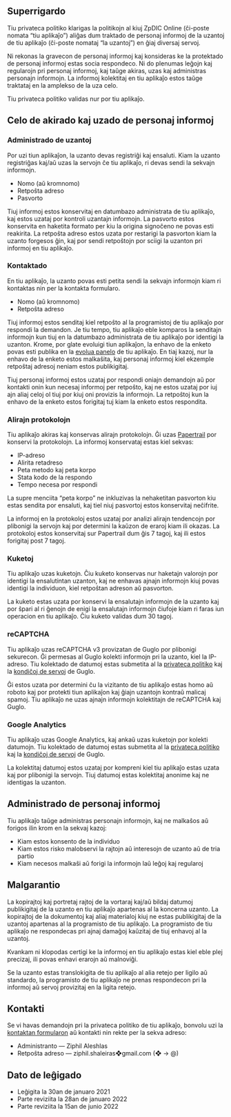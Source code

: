 <!-- title: Privateca politiko -->


## Superrigardo 
Tiu privateca politiko klarigas la politikojn al kiuj ZpDIC Online (ĉi-poste nomata “tiu aplikaĵo”) aliĝas dum traktado de personaj informoj de la uzantoj de tiu aplikaĵo (ĉi-poste nomataj “la uzantoj”) en ĝiaj diversaj servoj.

Ni rekonas la gravecon de personaj informoj kaj konsideras ke la protektado de personaj informoj estas socia respondeco.
Ni do plenumas leĝojn kaj regularojn pri personaj informoj, kaj taŭge akiras, uzas kaj administras personajn informojn.
La informoj kolektitaj en tiu aplikaĵo estos taŭge traktataj en la amplekso de la uza celo.

Tiu privateca politiko validas nur por tiu aplikaĵo.

## Celo de akirado kaj uzado de personaj informoj
### Administrado de uzantoj
Por uzi tiun aplikaĵon, la uzanto devas registriĝi kaj ensaluti.
Kiam la uzanto registriĝas kaj/aŭ uzas la servojn ĉe tiu aplikaĵo, ri devas sendi la sekvajn informojn.

- Nomo (aŭ kromnomo)
- Retpoŝta adreso
- Pasvorto

Tiuj informoj estos konservitaj en datumbazo administrata de tiu aplikaĵo, kaj estos uzataj por kontroli uzantajn informojn.
La pasvorto estos konservita en haketita formato per kiu la origina signoĉeno ne povas esti reakirita.
La retpoŝta adreso estos uzata por restarigi la pasvorton kiam la uzanto forgesos ĝin, kaj por sendi retpoŝtojn por sciigi la uzanton pri informoj en tiu aplikaĵo.

### Kontaktado
En tiu aplikaĵo, la uzanto povas esti petita sendi la sekvajn informojn kiam ri kontaktas nin per la kontakta formularo.

- Nomo (aŭ kromnomo)
- Retpoŝta adreso

Tiuj informoj estos senditaj kiel retpoŝto al la programistoj de tiu aplikaĵo por respondi la demandon.
Je tiu tempo, tiu aplikaĵo eble komparos la senditajn informojn kun tiuj en la datumbazo administrata de tiu aplikaĵo por identigi la uzanton.
Krome, por glate evoluigi tiun aplikaĵon, la enhavo de la enketo povas esti publika en la [evolua panelo](https://ziphil.notion.site/ZpDIC-Online-987030f6505e4cf1ba8fe08121584d93) de tiu aplikaĵo.
En tiaj kazoj, nur la enhavo de la enketo estos malkaŝita, kaj personaj informoj kiel ekzemple retpoŝtaj adresoj neniam estos publikigitaj.

Tiuj personaj informoj estos uzataj por respondi oniajn demandojn aŭ por kontakti onin kun necesaj informoj per retpoŝto, kaj ne estos uzataj por iuj ajn aliaj celoj ol tiuj por kiuj oni provizis la informojn.
La retpoŝtoj kun la enhavo de la enketo estos forigitaj tuj kiam la enketo estos respondita.

### Alirajn protokolojn
Tiu aplikaĵo akiras kaj konservas alirajn protokolojn.
Ĝi uzas [Papertrail](https://www.papertrail.com/) por konservi la protokolojn.
La informoj konservataj estas kiel sekvas:

- IP-adreso
- Alirita retadreso
- Peta metodo kaj peta korpo
- Stata kodo de la respondo
- Tempo necesa por respondi

La supre menciita “peta korpo” ne inkluzivas la nehaketitan pasvorton kiu estas sendita por ensaluti, kaj tiel niuj pasvortoj estos konservitaj neĉifrite.

La informoj en la protokoloj estos uzataj por analizi alirajn tendencojn por plibonigi la servojn kaj por determini la kaŭzon de eraroj kiam ili okazas.
La protokoloj estos konservitaj sur Papertrail dum ĝis 7 tagoj, kaj ili estos forigitaj post 7 tagoj.

### Kuketoj
Tiu aplikaĵo uzas kuketojn.
Ĉiu kuketo konservas nur haketajn valorojn por identigi la ensalutintan uzanton, kaj ne enhavas ajnajn informojn kiuj povas identigi la individuon, kiel retpoŝtan adreson aŭ pasvorton.

La kuketo estas uzata por konservi la ensalutajn informojn de la uzanto kaj por ŝpari al ri ĝenojn de enigi la ensalutajn informojn ĉiufoje kiam ri faras iun operacion en tiu aplikaĵo.
Ĉiu kuketo validas dum 30 tagoj.

### reCAPTCHA
Tiu aplikaĵo uzas reCAPTCHA v3 provizatan de Guglo por plibonigi sekurecon.
Ĝi permesas al Guglo kolekti informojn pri la uzanto, kiel la IP-adreso.
Tiu kolektado de datumoj estas submetita al la [privateca politiko](https://policies.google.com/privacy) kaj la [kondiĉoj de servoj](https://policies.google.com/terms) de Guglo.

Ĝi estos uzata por determini ĉu la vizitanto de tiu aplikaĵo estas homo aŭ roboto kaj por protekti tiun aplikaĵon kaj ĝiajn uzantojn kontraŭ malicaj spamoj.
Tiu aplikaĵo ne uzas ajnajn informojn kolektitajn de reCAPTCHA kaj Guglo.

### Google Analytics
Tiu aplikaĵo uzas Google Analytics, kaj ankaŭ uzas kuketojn por kolekti datumojn.
Tiu kolektado de datumoj estas submetita al la [privateca politiko](https://policies.google.com/privacy) kaj la [kondiĉoj de servoj](https://marketingplatform.google.com/about/analytics/terms/en/) de Guglo.

La kolektitaj datumoj estos uzataj por kompreni kiel tiu aplikaĵo estas uzata kaj por plibonigi la servojn.
Tiuj datumoj estas kolektitaj anonime kaj ne identigas la uzanton.

## Administrado de personaj informoj
Tiu aplikaĵo taŭge administras personajn informojn, kaj ne malkaŝos aŭ forigos ilin krom en la sekvaj kazoj:

- Kiam estos konsento de la individuo
- Kiam estos risko malobservi la rajtojn aŭ interesojn de uzanto aŭ de tria partio
- Kiam necesos malkaŝi aŭ forigi la informojn laŭ leĝoj kaj regularoj

## Malgarantio
La kopirajtoj kaj portretaj rajtoj de la vortaraj kaj/aŭ bildaj datumoj publikigitaj de la uzanto en tiu aplikaĵo apartenas al la koncerna uzanto.
La kopirajtoj de la dokumentoj kaj aliaj materialoj kiuj ne estas publikigitaj de la uzantoj apartenas al la programisto de tiu aplikaĵo.
La programisto de tiu aplikaĵo ne respondecas pri ajnaj damaĝoj kaŭzitaj de tiuj enhavoj al la uzantoj.

Kvankam ni klopodas certigi ke la informoj en tiu aplikaĵo estas kiel eble plej precizaj, ili povas enhavi erarojn aŭ malnoviĝi.

Se la uzanto estas translokigita de tiu aplikaĵo al alia retejo per ligilo aŭ standardo, la programisto de tiu aplikaĵo ne prenas respondecon pri la informoj aŭ servoj provizitaj en la ligita retejo.

## Kontakti
Se vi havas demandojn pri la privateca politiko de tiu aplikaĵo, bonvolu uzi la [kontaktan formularon](/contact) aŭ kontakti nin rekte per la sekva adreso:

- Administranto — Ziphil Aleshlas
- Retpoŝta adreso — ziphil.shaleiras❖gmail.com (❖ → @)

## Dato de leĝigado
- Leĝigita la 30an de januaro 2021
- Parte reviziita la 28an de januaro 2022
- Parte reviziita la 15an de junio 2022